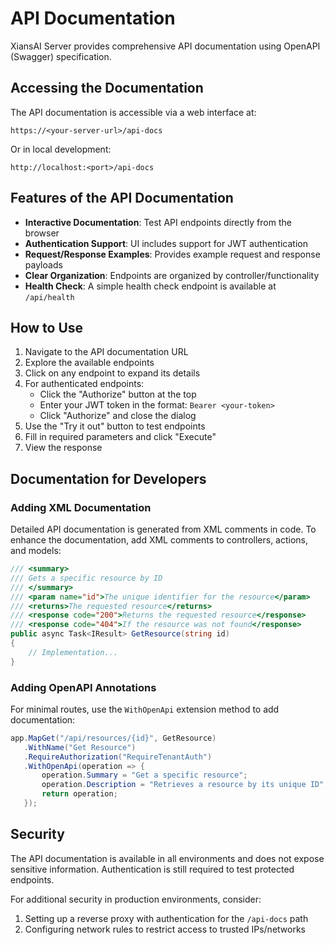 # API Documentation

XiansAI Server provides comprehensive API documentation using OpenAPI (Swagger) specification.

## Accessing the Documentation

The API documentation is accessible via a web interface at:

```
https://<your-server-url>/api-docs
```

Or in local development:

```
http://localhost:<port>/api-docs
```

## Features of the API Documentation

- **Interactive Documentation**: Test API endpoints directly from the browser
- **Authentication Support**: UI includes support for JWT authentication
- **Request/Response Examples**: Provides example request and response payloads
- **Clear Organization**: Endpoints are organized by controller/functionality
- **Health Check**: A simple health check endpoint is available at `/api/health`

## How to Use

1. Navigate to the API documentation URL
2. Explore the available endpoints
3. Click on any endpoint to expand its details
4. For authenticated endpoints:
   - Click the "Authorize" button at the top
   - Enter your JWT token in the format: `Bearer <your-token>`
   - Click "Authorize" and close the dialog
5. Use the "Try it out" button to test endpoints
6. Fill in required parameters and click "Execute"
7. View the response

## Documentation for Developers

### Adding XML Documentation

Detailed API documentation is generated from XML comments in code. To enhance the documentation, add XML comments to controllers, actions, and models:

```csharp
/// <summary>
/// Gets a specific resource by ID
/// </summary>
/// <param name="id">The unique identifier for the resource</param>
/// <returns>The requested resource</returns>
/// <response code="200">Returns the requested resource</response>
/// <response code="404">If the resource was not found</response>
public async Task<IResult> GetResource(string id)
{
    // Implementation...
}
```

### Adding OpenAPI Annotations

For minimal routes, use the `WithOpenApi` extension method to add documentation:

```csharp
app.MapGet("/api/resources/{id}", GetResource)
   .WithName("Get Resource")
   .RequireAuthorization("RequireTenantAuth")
   .WithOpenApi(operation => {
       operation.Summary = "Get a specific resource";
       operation.Description = "Retrieves a resource by its unique ID";
       return operation;
   });
```

## Security

The API documentation is available in all environments and does not expose sensitive information. Authentication is still required to test protected endpoints.

For additional security in production environments, consider:

1. Setting up a reverse proxy with authentication for the `/api-docs` path
2. Configuring network rules to restrict access to trusted IPs/networks 